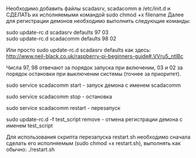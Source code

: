 Необходимо добавить файлы scadasrv, scadacomm в /etc/init.d и СДЕЛАТЬ их исполняемыми командой 
sudo chmod +x filename
Далее для регистрации демонов необходимо выполнить следующие команды: 

sudo update-rc.d scadasrv defaults 97 03    
sudo update-rc.d scadacomm defaults 98 02

Или просто sudo update-rc.d scadasrv defaults как здесь: http://www.neil-black.co.uk/raspberry-pi-beginners-guide#.VVru5_ntlBc

Числа 97, 98 отвечают за порядок запуска при включении, 03 и 02 за порядок остановки при выключении системы (точнее за приоритет).

sudo service scadacomm start - запуск демона с именем scadacomm

sudo service scadacomm stop - остановка

sudo service scadacomm restart - перезапуск

sudo update-rc.d -f test_script  remove - отмена регистрации демона с именем test_script


Для использования скрипта перезапуска restart.sh необходимо сначала сделать его исполняемым (sudo chmod +x restart.sh), выполнять как обычно: ./restart.sh
